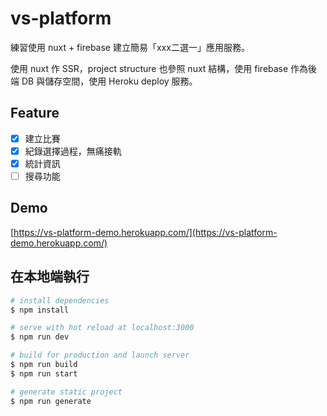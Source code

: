 # vs-platform
練習使用 nuxt + firebase 建立簡易「xxx二選一」應用服務。

使用 nuxt 作 SSR，project structure 也參照 nuxt 結構，使用 firebase 作為後端 DB 與儲存空間，使用 Heroku deploy 服務。

## Feature
- [x] 建立比賽
- [x] 紀錄選擇過程，無痛接軌
- [x] 統計資訊
- [ ] 搜尋功能

## Demo
[https://vs-platform-demo.herokuapp.com/](https://vs-platform-demo.herokuapp.com/)
## 在本地端執行
```bash
# install dependencies
$ npm install

# serve with hot reload at localhost:3000
$ npm run dev

# build for production and launch server
$ npm run build
$ npm run start

# generate static project
$ npm run generate
```
